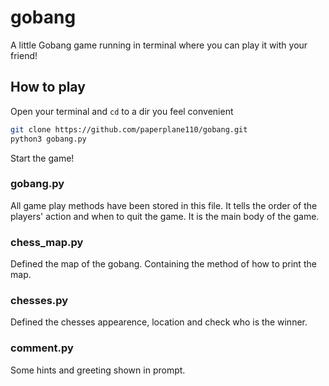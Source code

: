 # gobang
A little Gobang game running in terminal where you can play it with your friend!
## How to play
Open your terminal and `cd` to a dir you feel convenient
```bash
git clone https://github.com/paperplane110/gobang.git
python3 gobang.py
```
Start the game!
### gobang.py
All game play methods have been stored in this file. It tells the order of the players' action and when to quit the game. It is the main body of the game.
### chess_map.py
Defined the map of the gobang. Containing the method of how to print the map.
### chesses.py
Defined the chesses appearence, location and check who is the winner.
### comment.py
Some hints and greeting shown in prompt.
